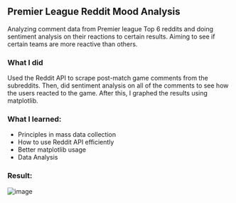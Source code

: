 ## Premier League Reddit Mood Analysis
Analyzing comment data from Premier league Top 6 reddits and doing sentiment analysis on their reactions to certain results. Aiming to see if certain teams are more reactive than others.

### What I did
Used the Reddit API to scrape post-match game comments from the subreddits. Then, did sentiment analysis on all of the comments to see how the users reacted to the game. After this, I graphed the results using matplotlib. 


### What I learned:
* Principles in mass data collection
* How to use Reddit API efficiently
* Better matplotlib usage
* Data Analysis

### Result:
![image](https://github.com/Michaelj82/premierleagueredditmood/assets/88866349/944567b1-3c72-4958-b1c6-42f85f00fa70)
